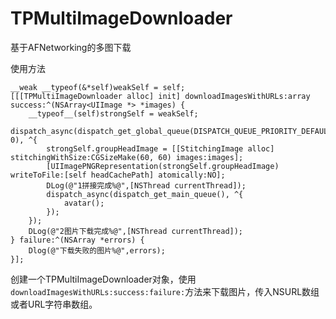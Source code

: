 # TPMultiImageDownloader
基于AFNetworking的多图下载

使用方法

	__weak __typeof(&*self)weakSelf = self;
	[[[TPMultiImageDownloader alloc] init] downloadImagesWithURLs:array success:^(NSArray<UIImage *> *images) {
		__typeof__(self)strongSelf = weakSelf;
		dispatch_async(dispatch_get_global_queue(DISPATCH_QUEUE_PRIORITY_DEFAULT, 0), ^{
			strongSelf.groupHeadImage = [[StitchingImage alloc] stitchingWithSize:CGSizeMake(60, 60) images:images];
			[UIImagePNGRepresentation(strongSelf.groupHeadImage) writeToFile:[self headCachePath] atomically:NO];
			DLog(@"1拼接完成%@",[NSThread currentThread]);
			dispatch_async(dispatch_get_main_queue(), ^{
				avatar();
			});
		});
		DLog(@"2图片下载完成%@",[NSThread currentThread]);
	} failure:^(NSArray *errors) {
		Dlog(@"下载失败的图片%@",errors);
	}];
    
创建一个TPMultiImageDownloader对象，使用`downloadImagesWithURLs:success:failure:`方法来下载图片，传入NSURL数组或者URL字符串数组。
